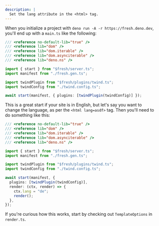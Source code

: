 ```yaml
---
description: |
  Set the lang attribute in the <html> tag.
---
```


When you initialize a project with `deno run -A -r https://fresh.deno.dev`,
you'll end up with a `main.ts` like the following:

```ts
/// <reference no-default-lib="true" />
/// <reference lib="dom" />
/// <reference lib="dom.iterable" />
/// <reference lib="dom.asynciterable" />
/// <reference lib="deno.ns" />

import { start } from "$fresh/server.ts";
import manifest from "./fresh.gen.ts";

import twindPlugin from "$fresh/plugins/twind.ts";
import twindConfig from "./twind.config.ts";

await start(manifest, { plugins: [twindPlugin(twindConfig)] });
```

This is a great start if your site is in English, but let's say you want to
change the language, as per the `<html lang=asdf>` tag. Then you'll need to do
something like this:

```ts
/// <reference no-default-lib="true" />
/// <reference lib="dom" />
/// <reference lib="dom.iterable" />
/// <reference lib="dom.asynciterable" />
/// <reference lib="deno.ns" />

import { start } from "$fresh/server.ts";
import manifest from "./fresh.gen.ts";

import twindPlugin from "$fresh/plugins/twind.ts";
import twindConfig from "./twind.config.ts";

await start(manifest, {
  plugins: [twindPlugin(twindConfig)],
  render: (ctx, render) => {
    ctx.lang = "de";
    render();
  },
});
```

If you're curious how this works, start by checking out `TemplateOptions` in
`render.ts`.
